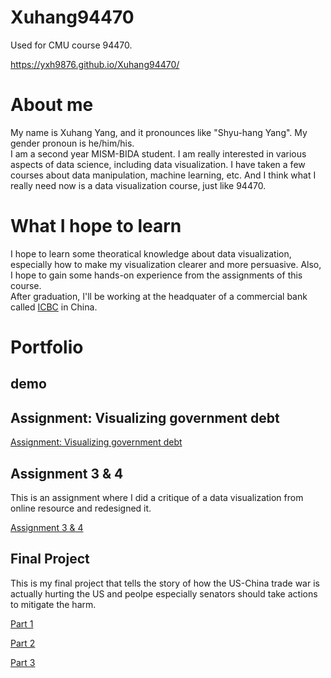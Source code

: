# Xuhang94470
Used for CMU course 94470.


https://yxh9876.github.io/Xuhang94470/


# About me
My name is Xuhang Yang, and it pronounces like "Shyu-hang Yang". My gender pronoun is he/him/his.  
I am a second year MISM-BIDA student. I am really interested in various aspects of data science, including data visualization. I have taken a few courses about data manipulation, machine learning, etc. And I think what I really need now is a data visualization course, just like 94470.


# What I hope to learn
I hope to learn some theoratical knowledge about data visualization, especially how to make my visualization clearer and more persuasive. Also, I hope to gain some hands-on experience from the assignments of this course.  
After graduation, I'll be working at the headquater of a commercial bank called [ICBC](https://en.wikipedia.org/wiki/Industrial_and_Commercial_Bank_of_China) in China. 

# Portfolio

## demo
<div class="flourish-embed flourish-chart" data-src="visualisation/8529844"><script src="https://public.flourish.studio/resources/embed.js"></script></div>

## Assignment: Visualizing government debt
[Assignment: Visualizing government debt](https://yxh9876.github.io/Xuhang94470/dataviz2)

## Assignment 3 & 4
This is an assignment where I did a critique of a data visualization from online resource and redesigned it.

[Assignment 3 & 4](https://yxh9876.github.io/Xuhang94470/assignment3&4)

## Final Project
This is my final project that tells the story of how the US-China trade war is actually hurting the US and peolpe especially senators should take actions to mitigate the harm.

[Part 1](https://yxh9876.github.io/Xuhang94470/final_project_part1)

[Part 2](https://yxh9876.github.io/Xuhang94470/final_project_part2)

[Part 3](https://yxh9876.github.io/Xuhang94470/final_project_part3)
